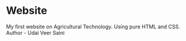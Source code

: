 # Website
My first website on Agricultural Technology.
Using pure HTML and CSS.
Author - Udai Veer Saini
